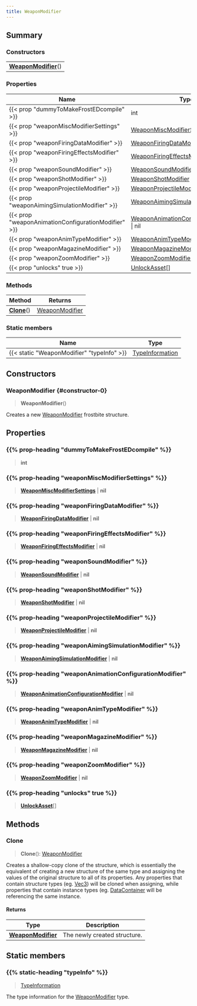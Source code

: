 ```yaml
---
title: WeaponModifier
---
```



## Summary
### Constructors
| |
| ----------- |
| **[WeaponModifier](#constructor-0)**() |

### Properties
| Name | Type |
| ---- | ---- |
| {{< prop "dummyToMakeFrostEDcompile" >}} | int |
| {{< prop "weaponMiscModifierSettings" >}} | [WeaponMiscModifierSettings](/vext/ref/fb/weaponmiscmodifiersettings) \| nil |
| {{< prop "weaponFiringDataModifier" >}} | [WeaponFiringDataModifier](/vext/ref/fb/weaponfiringdatamodifier) \| nil |
| {{< prop "weaponFiringEffectsModifier" >}} | [WeaponFiringEffectsModifier](/vext/ref/fb/weaponfiringeffectsmodifier) \| nil |
| {{< prop "weaponSoundModifier" >}} | [WeaponSoundModifier](/vext/ref/fb/weaponsoundmodifier) \| nil |
| {{< prop "weaponShotModifier" >}} | [WeaponShotModifier](/vext/ref/fb/weaponshotmodifier) \| nil |
| {{< prop "weaponProjectileModifier" >}} | [WeaponProjectileModifier](/vext/ref/fb/weaponprojectilemodifier) \| nil |
| {{< prop "weaponAimingSimulationModifier" >}} | [WeaponAimingSimulationModifier](/vext/ref/fb/weaponaimingsimulationmodifier) \| nil |
| {{< prop "weaponAnimationConfigurationModifier" >}} | [WeaponAnimationConfigurationModifier](/vext/ref/fb/weaponanimationconfigurationmodifier) \| nil |
| {{< prop "weaponAnimTypeModifier" >}} | [WeaponAnimTypeModifier](/vext/ref/fb/weaponanimtypemodifier) \| nil |
| {{< prop "weaponMagazineModifier" >}} | [WeaponMagazineModifier](/vext/ref/fb/weaponmagazinemodifier) \| nil |
| {{< prop "weaponZoomModifier" >}} | [WeaponZoomModifier](/vext/ref/fb/weaponzoommodifier) \| nil |
| {{< prop "unlocks" true >}} | [UnlockAsset](/vext/ref/fb/unlockasset)[] |

### Methods
| Method | Returns |
| ------ | ---- |
| **[Clone](#clone)**() | [WeaponModifier](/vext/ref/fb/weaponmodifier) |

### Static members
| Name | Type |
| ---- | ---- |
| {{< static "WeaponModifier" "typeInfo" >}} | [TypeInformation](/vext/ref/shared/class/typeinformation) |

## Constructors
### WeaponModifier {#constructor-0}
> **WeaponModifier**()

Creates a new [WeaponModifier](/vext/ref/fb/weaponmodifier) frostbite structure.

## Properties
### {{% prop-heading "dummyToMakeFrostEDcompile" %}}
> **int**

### {{% prop-heading "weaponMiscModifierSettings" %}}
> **[WeaponMiscModifierSettings](/vext/ref/fb/weaponmiscmodifiersettings)** | **nil**

### {{% prop-heading "weaponFiringDataModifier" %}}
> **[WeaponFiringDataModifier](/vext/ref/fb/weaponfiringdatamodifier)** | **nil**

### {{% prop-heading "weaponFiringEffectsModifier" %}}
> **[WeaponFiringEffectsModifier](/vext/ref/fb/weaponfiringeffectsmodifier)** | **nil**

### {{% prop-heading "weaponSoundModifier" %}}
> **[WeaponSoundModifier](/vext/ref/fb/weaponsoundmodifier)** | **nil**

### {{% prop-heading "weaponShotModifier" %}}
> **[WeaponShotModifier](/vext/ref/fb/weaponshotmodifier)** | **nil**

### {{% prop-heading "weaponProjectileModifier" %}}
> **[WeaponProjectileModifier](/vext/ref/fb/weaponprojectilemodifier)** | **nil**

### {{% prop-heading "weaponAimingSimulationModifier" %}}
> **[WeaponAimingSimulationModifier](/vext/ref/fb/weaponaimingsimulationmodifier)** | **nil**

### {{% prop-heading "weaponAnimationConfigurationModifier" %}}
> **[WeaponAnimationConfigurationModifier](/vext/ref/fb/weaponanimationconfigurationmodifier)** | **nil**

### {{% prop-heading "weaponAnimTypeModifier" %}}
> **[WeaponAnimTypeModifier](/vext/ref/fb/weaponanimtypemodifier)** | **nil**

### {{% prop-heading "weaponMagazineModifier" %}}
> **[WeaponMagazineModifier](/vext/ref/fb/weaponmagazinemodifier)** | **nil**

### {{% prop-heading "weaponZoomModifier" %}}
> **[WeaponZoomModifier](/vext/ref/fb/weaponzoommodifier)** | **nil**

### {{% prop-heading "unlocks" true %}}
> **[UnlockAsset](/vext/ref/fb/unlockasset)**[]

## Methods
### Clone
> **Clone**(): [WeaponModifier](/vext/ref/fb/weaponmodifier)

Creates a shallow-copy clone of the structure, which is essentially the equivalent of creating a new structure of the same type and assigning the values of the original structure to all of its properties. Any properties that contain structure types (eg. [Vec3](/vext/ref/shared/class/vec3)) will be cloned when assigning, while properties that contain instance types (eg. [DataContainer](/vext/ref/shared/class/datacontainer) will be referencing the same instance.

#### Returns
| Type | Description |
| ---- | ----------- |
| **[WeaponModifier](/vext/ref/fb/weaponmodifier)** | The newly created structure. |

## Static members
### {{% static-heading "typeInfo" %}}
> [TypeInformation](/vext/ref/shared/class/typeinformation)

The type information for the [WeaponModifier](/vext/ref/fb/weaponmodifier) type.

